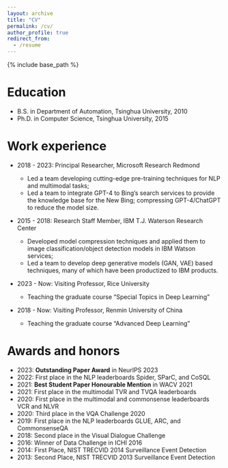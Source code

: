 ```yaml
---
layout: archive
title: "CV"
permalink: /cv/
author_profile: true
redirect_from:
  - /resume
---
```


{% include base_path %}

Education
======
* B.S. in Department of Automation, Tsinghua University, 2010
* Ph.D. in Computer Science, Tsinghua University, 2015

Work experience
======
* 2018 - 2023: Principal Researcher, Microsoft Research Redmond
  * Led a team developing cutting-edge pre-training techniques for NLP and multimodal tasks;
  * Led a team to integrate GPT-4 to Bing’s search services to provide the knowledge base for the New Bing; compressing GPT-4/ChatGPT to reduce the model size.

* 2015 - 2018: Research Staff Member, IBM T.J. Waterson Research Center
  * Developed model compression techniques and applied them to image classification/object detection models in IBM Watson services;
  * Led a team to develop deep generative models (GAN, VAE) based techniques, many of which have been productized to IBM products.

* 2023 - Now: Visiting Professor, Rice University
  * Teaching the graduate course “Special Topics in Deep Learning”

* 2018 - Now: Visiting Professor, Renmin University of China
  * Teaching the graduate course “Advanced Deep Learning”
  
Awards and honors
======
* 2023: **Outstanding Paper Award** in NeurIPS 2023
* 2022: First place in the NLP leaderboards Spider, SParC, and CoSQL
* 2021: **Best Student Paper Honourable Mention** in WACV 2021
* 2021: First place in the multimodal TVR and TVQA leaderboards
* 2020: First place in the multimodal and commonsense leaderboards VCR and NLVR
* 2020: Third place in the VQA Challenge 2020
* 2019: First place in the NLP leaderboards GLUE, ARC, and CommonsenseQA
* 2018: Second place in the Visual Dialogue Challenge
* 2016: Winner of Data Challenge in ICHI 2016
* 2014: First Place, NIST TRECVID 2014 Surveillance Event Detection
* 2013: Second Place, NIST TRECVID 2013 Surveillance Event Detection
